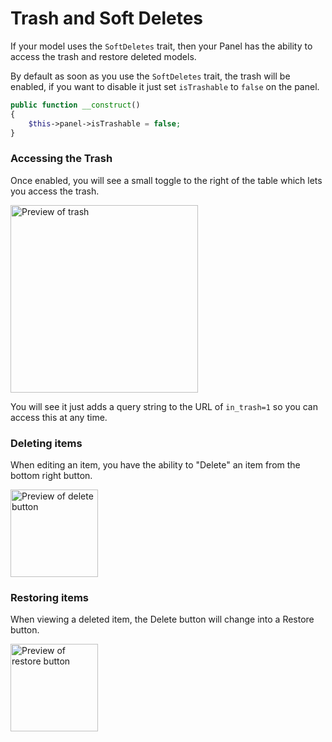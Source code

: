 # Trash and Soft Deletes

If your model uses the `SoftDeletes` trait, then your Panel has the ability to access the trash and restore deleted models.

By default as soon as you use the `SoftDeletes` trait, the trash will be enabled, if you want to disable it just set `isTrashable` to `false` on the panel.

```php
public function __construct()
{
    $this->panel->isTrashable = false;
}
```

### Accessing the Trash

Once enabled, you will see a small toggle to the right of the table which lets you access the trash.

<img src="/trash-preview.jpg" alt="Preview of trash" class="shadow m-w-full h-auto mt-4" style="width: 300px;" />

You will see it just adds a query string to the URL of `in_trash=1` so you can access this at any time.

### Deleting items

When editing an item, you have the ability to "Delete" an item from the bottom right button.

<img src="/delete-button.jpg" alt="Preview of delete button" class="shadow m-w-full h-auto mt-4" style="width: 140px;" />

### Restoring items

When viewing a deleted item, the Delete button will change into a Restore button.

<img src="/restore-button.jpg" alt="Preview of restore button" class="shadow m-w-full h-auto mt-4" style="width: 140px;" />
